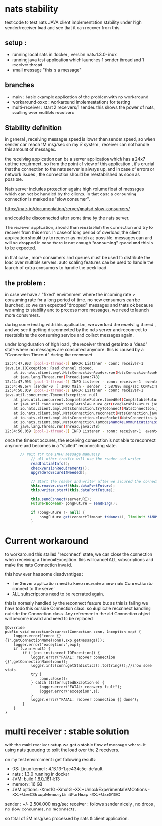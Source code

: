 # nats stability
test code to test nats JAVA client implementation stability under high sender/receiver load and see that it can recover from this.

## setup :
- running local nats in docker , version nats:1.3.0-linux
- running java test application which launches 1 sender thread and 1 receiver thread
- small message "this is a message" 

## branches

- main : basic example application of the problem with no workaround.
- workaround-xxxx : workaround implementations for testing
- multi-receiver : start 2 receivers/1 sender. this shows the power of nats, scalling over multible receivers

## Stability definition
in general , receiving messager speed is lower than sender speed, so when sender can reach
1M msg/sec on my i7 system , receiver can not handle this amount of messages.

the receiving application can be a server application which has a 24x7 uptime requirment.
so from the point of view of this application , it's crucial that the connection to the nats server is always up,
and in case of errors or network issues , the connection should be reestablished as soon as possible.

Nats server includes protection agains high volume float of messages which can not be handled by
the clients. in that case a consuming connection is marked as "slow consumer".

https://nats.io/documentation/server/gnatsd-slow-consumers/

and could be disconnected after some time by the nats server.

The reciever application, should than reestablish the connection and try to recover from this error.
In case of long period of overload, the client application should try to recover as mutch as possible.
messages can and will be dropped in case there is not enough "consuming" speed and this is to be expected.

in that case , more consumers and queues must be used to distribute the load over multible servers.
auto scaling features can be used to handle the launch of extra consumers to handle the peek load.

the problem :
-------------
in case we have a "fixed" environment where the incoming rate > consuming rate for a long period of time.
no new consumers can be launched, so we can expected "dropped" messages and thats ok because we aming to stability and to
process more messages, we need to launch more consumers.

during some testing with this application, we overload the receiving thread , and we see it getting disconnected by the nats server and reconnect to reestablishe the consuming service and collect messages again.

under long duration of high load , the receiver thread gets into a "dead" state where no messages are consumed anymore.
this is caused by a "Connection Timeout" during the reconnect.

```sh
12:14:47.903 [pool-1-thread-1] ERROR Listener - conn: receiver-1
java.io.IOException: Read channel closed.
	at io.nats.client.impl.NatsConnectionReader.run(NatsConnectionReader.java:138)
	at java.lang.Thread.run(Thread.java:748)
12:14:47.903 [pool-1-thread-1] INFO Listener - conn: receiver-1  event=nats: connection disconnected
12:14:48.674 [sender-0  ] INFO Main - sender  : 587897 msg/sec CONNECTED
12:14:50.039 [pool-1-thread-1] ERROR Listener - conn: receiver-1
java.util.concurrent.TimeoutException: null
	at java.util.concurrent.CompletableFuture.timedGet(CompletableFuture.java:1771)
	at java.util.concurrent.CompletableFuture.get(CompletableFuture.java:1915)
	at io.nats.client.impl.NatsConnection.tryToConnect(NatsConnection.java:319)
	at io.nats.client.impl.NatsConnection.reconnect(NatsConnection.java:225)
	at io.nats.client.impl.NatsConnection.closeSocket(NatsConnection.java:471)
	at io.nats.client.impl.NatsConnection.lambda$handleCommunicationIssue$2(NatsConnection.java:428)
	at java.lang.Thread.run(Thread.java:748)
12:14:50.039 [pool-1-thread-1] INFO Listener - conn: receiver-1  event=nats: connection disconnected

```
once the timeout occures,  the receiving connection is not able to reconnect anymore and becomes in a "stalled" reconnecting state.

```java
       // Wait for the INFO message manually
            // all other traffic will use the reader and writer
            readInitialInfo();
            checkVersionRequirements();
            upgradeToSecureIfNeeded();

            // Start the reader and writer after we secured the connection, if necessary
            this.reader.start(this.dataPortFuture);
            this.writer.start(this.dataPortFuture);

            this.sendConnect(serverURI);
            Future<Boolean> pongFuture = sendPing();

            if (pongFuture != null) {
                pongFuture.get(connectTimeout.toNanos(), TimeUnit.NANOSECONDS);   <=== timeout location
            }
```

# Current workaround

to workaround this stalled "reconnect" state, we can close the connection when receiving a TimeoutException.
this will cancel ALL subscriptions and make the nats Connection invalid.

this how ever has some disadvantiges :
- the Server application need to keep recreate a new nats Connection to connect to the server
- ALL subscriptions need to be recreated again.

this is normaly handled by the reconnect feature but as this is failing we have todo this outside Connection class.
so duplicate reconnect handling outside the Connection class. Any reference to the old Connection object will become invalid
and need to be replaced

    @Override
    public void exceptionOccurred(Connection conn, Exception exp) {
        logger.error("conn: {} {}",getConnectionName(conn),exp.getMessage());
        logger.error("exception:",exp);
        if (conn!=null) {
            if (!(exp instanceof IOException)) {
                logger.error("FATAL: recover connection {}",getConnectionName(conn));
                logger.info(conn.getStatistics().toString());//show some stats
                try {
                    conn.close();
                } catch (InterruptedException e) {
                    logger.error("FATAL: recovery fault");
                    logger.error("exception",e);
                }
                logger.error("FATAL: recover connection {} done");
            }
        }
    }


# multi receiver : stable solution

with the multi receiver setup we get a stable flow of message where. it using nats queueing to split the load over the 2 receivers.

on my test environment i get following results:
- OS: Linux kernel : 4.18.13-1.gc434d5c-default
- nats : 1.3.0  running in docker
- JVM: build 1.8.0_181-b13
- memory: 16 GB
- JVM options: -Xms1G -Xmx1G -XX:+UnlockExperimentalVMOptions -XX:+UseCGroupMemoryLimitForHeap -XX:+UseG1GC

sender : +/- 2.500.000 msg/sec
receiver : follows sender nicely , no drops , no slow consumers, no reconnects.

so total of 5M msg/sec processed by nats & client application.


